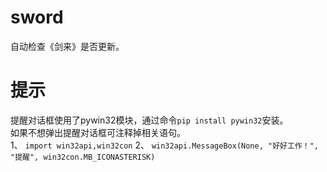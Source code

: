 # sword
自动检查《剑来》是否更新。

# 提示
提醒对话框使用了pywin32模块，通过命令`pip install pywin32`安装。  
如果不想弹出提醒对话框可注释掉相关语句。  
1、 `import win32api,win32con`
2、 `win32api.MessageBox(None, "好好工作！", "提醒", win32con.MB_ICONASTERISK)`